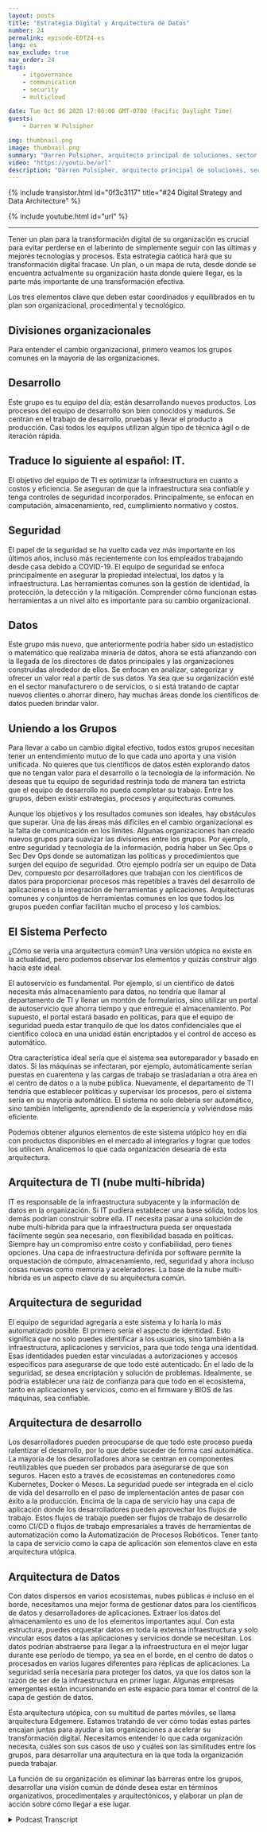 ```yaml
---
layout: posts
title: "Estrategia Digital y Arquitectura de Datos"
number: 24
permalink: episode-EDT24-es
lang: es
nav_exclude: true
nav_order: 24
tags:
    - itgovernance
    - communication
    - security
    - multicloud

date: Tue Oct 06 2020 17:00:00 GMT-0700 (Pacific Daylight Time)
guests:
    - Darren W Pulsipher

img: thumbnail.png
image: thumbnail.png
summary: "Darren Pulsipher, arquitecto principal de soluciones, sector público, de Intel, describe la estrategia digital y la arquitectura para transformar eficazmente tu organización. Explica cómo los elementos organizativos, procedimentales y tecnológicos deben equilibrarse para trabajar de manera eficiente hacia una arquitectura común e ideal que respalde una visión unificada."
video: "https://youtu.be/url"
description: "Darren Pulsipher, arquitecto principal de soluciones, sector público, de Intel, describe la estrategia digital y la arquitectura para transformar eficazmente tu organización. Explica cómo los elementos organizativos, procedimentales y tecnológicos deben equilibrarse para trabajar de manera eficiente hacia una arquitectura común e ideal que respalde una visión unificada."
---
```


<div>
{% include transistor.html id="0f3c3117" title="#24 Digital Strategy and Data Architecture" %}

{% include youtube.html id="url" %}
</div>

---

Tener un plan para la transformación digital de su organización es crucial para evitar perderse en el laberinto de simplemente seguir con las últimas y mejores tecnologías y procesos. Esta estrategia caótica hará que su transformación digital fracase. Un plan, o un mapa de ruta, desde donde se encuentra actualmente su organización hasta donde quiere llegar, es la parte más importante de una transformación efectiva.

Los tres elementos clave que deben estar coordinados y equilibrados en tu plan son organizacional, procedimental y tecnológico.

## Divisiones organizacionales

Para entender el cambio organizacional, primero veamos los grupos comunes en la mayoría de las organizaciones.

## Desarrollo

Este grupo es tu equipo del día; están desarrollando nuevos productos. Los procesos del equipo de desarrollo son bien conocidos y maduros. Se centran en el trabajo de desarrollo, pruebas y llevar el producto a producción. Casi todos los equipos utilizan algún tipo de técnica ágil o de iteración rápida.

## Traduce lo siguiente al español: IT.

El objetivo del equipo de TI es optimizar la infraestructura en cuanto a costos y eficiencia. Se aseguran de que la infraestructura sea confiable y tenga controles de seguridad incorporados. Principalmente, se enfocan en computación, almacenamiento, red, cumplimiento normativo y costos.

## Seguridad

El papel de la seguridad se ha vuelto cada vez más importante en los últimos años, incluso más recientemente con los empleados trabajando desde casa debido a COVID-19. El equipo de seguridad se enfoca principalmente en asegurar la propiedad intelectual, los datos y la infraestructura. Las herramientas comunes son la gestión de identidad, la protección, la detección y la mitigación. Comprender cómo funcionan estas herramientas a un nivel alto es importante para su cambio organizacional.

## Datos

Este grupo más nuevo, que anteriormente podría haber sido un estadístico o matemático que realizaba minería de datos, ahora se está afianzando con la llegada de los directores de datos principales y las organizaciones construidas alrededor de ellos. Se enfocan en analizar, categorizar y ofrecer un valor real a partir de sus datos. Ya sea que su organización esté en el sector manufacturero o de servicios, o si está tratando de captar nuevos clientes o ahorrar dinero, hay muchas áreas donde los científicos de datos pueden brindar valor.

## Uniendo a los Grupos

Para llevar a cabo un cambio digital efectivo, todos estos grupos necesitan tener un entendimiento mutuo de lo que cada uno aporta y una visión unificada. No quieres que tus científicos de datos estén explorando datos que no tengan valor para el desarrollo o la tecnología de la información. No deseas que tu equipo de seguridad restrinja todo de manera tan estricta que el equipo de desarrollo no pueda completar su trabajo. Entre los grupos, deben existir estrategias, procesos y arquitecturas comunes.

Aunque los objetivos y los resultados comunes son ideales, hay obstáculos que superar. Una de las áreas más difíciles en el cambio organizacional es la falta de comunicación en los límites. Algunas organizaciones han creado nuevos grupos para suavizar las divisiones entre los grupos. Por ejemplo, entre seguridad y tecnología de la información, podría haber un Sec Ops o Sec Dev Ops donde se automatizan las políticas y procedimientos que surgen del equipo de seguridad. Otro ejemplo podría ser un equipo de Data Dev, compuesto por desarrolladores que trabajan con los científicos de datos para proporcionar procesos más repetibles a través del desarrollo de aplicaciones o la integración de herramientas y aplicaciones. Arquitecturas comunes y conjuntos de herramientas comunes en los que todos los grupos pueden confiar facilitan mucho el proceso y los cambios.

## El Sistema Perfecto

¿Cómo se vería una arquitectura común? Una versión utópica no existe en la actualidad, pero podemos observar los elementos y quizás construir algo hacia este ideal.

El autoservicio es fundamental. Por ejemplo, si un científico de datos necesita más almacenamiento para datos, no tendría que llamar al departamento de TI y llenar un montón de formularios, sino utilizar un portal de autoservicio que ahorra tiempo y que entregue el almacenamiento. Por supuesto, el portal estará basado en políticas, para que el equipo de seguridad pueda estar tranquilo de que los datos confidenciales que el científico coloca en una unidad están encriptados y el control de acceso es automático.

Otra característica ideal sería que el sistema sea autoreparador y basado en datos. Si las máquinas se infectaran, por ejemplo, automáticamente serían puestas en cuarentena y las cargas de trabajo se trasladarían a otra área en el centro de datos o a la nube pública. Nuevamente, el departamento de TI tendría que establecer políticas y supervisar los procesos, pero el sistema sería en su mayoría automático. El sistema no solo debería ser automático, sino también inteligente, aprendiendo de la experiencia y volviéndose más eficiente.

Podemos obtener algunos elementos de este sistema utópico hoy en día con productos disponibles en el mercado al integrarlos y lograr que todos los utilicen. Analicemos lo que cada organización desearía de esta arquitectura.

## Arquitectura de TI (nube multi-híbrida)

IT es responsable de la infraestructura subyacente y la información de datos en la organización. Si IT pudiera establecer una base sólida, todos los demás podrían construir sobre ella. IT necesita pasar a una solución de nube multi-híbrida para que la infraestructura pueda ser orquestada fácilmente según sea necesario, con flexibilidad basada en políticas. Siempre hay un compromiso entre costo y confiabilidad, pero tienes opciones. Una capa de infraestructura definida por software permite la orquestación de cómputo, almacenamiento, red, seguridad y ahora incluso cosas nuevas como memoria y aceleradores. La base de la nube multi-híbrida es un aspecto clave de su arquitectura común.

## Arquitectura de seguridad

El equipo de seguridad agregaría a este sistema y lo haría lo más automatizado posible. El primero sería el aspecto de identidad. Esto significa que no solo puedes identificar a los usuarios, sino también a la infraestructura, aplicaciones y servicios, para que todo tenga una identidad. Esas identidades pueden estar vinculadas a autorizaciones y accesos específicos para asegurarse de que todo esté autenticado. En el lado de la seguridad, se desea encriptación y solución de problemas. Idealmente, se podría establecer una raíz de confianza para que todo en el ecosistema, tanto en aplicaciones y servicios, como en el firmware y BIOS de las máquinas, sea confiable.

## Arquitectura de desarrollo

Los desarrolladores pueden preocuparse de que todo este proceso pueda ralentizar el desarrollo, por lo que debe suceder de forma casi automática. La mayoría de los desarrolladores ahora se centran en componentes reutilizables que pueden ser probados para asegurarse de que son seguros. Hacen esto a través de ecosistemas en contenedores como Kubernetes, Docker o Mesos. La seguridad puede ser integrada en el ciclo de vida del desarrollo en el paso de implementación antes de pasar con éxito a la producción. Encima de la capa de servicio hay una capa de aplicación donde los desarrolladores pueden aprovechar los flujos de trabajo. Estos flujos de trabajo pueden ser flujos de trabajo de desarrollo como CI/CD o flujos de trabajo empresariales a través de herramientas de automatización como la Automatización de Procesos Robóticos. Tener tanto la capa de servicio como la capa de aplicación son elementos clave en esta arquitectura utópica.

## Arquitectura de Datos

Con datos dispersos en varios ecosistemas, nubes públicas e incluso en el borde, necesitamos una mejor forma de gestionar datos para los científicos de datos y desarrolladores de aplicaciones. Extraer los datos del almacenamiento es uno de los elementos importantes aquí. Con esta estructura, puedes orquestar datos en toda la extensa infraestructura y solo vincular esos datos a las aplicaciones y servicios donde se necesitan. Los datos podrían abstraerse para llegar a la infraestructura en el mejor lugar durante ese período de tiempo, ya sea en el borde, en el centro de datos o procesados en varios lugares diferentes para réplicas de aplicaciones. La seguridad sería necesaria para proteger los datos, ya que los datos son la razón de ser de la infraestructura en primer lugar. Algunas empresas emergentes están incursionando en este espacio para tomar el control de la capa de gestión de datos.

Esta arquitectura utópica, con su multitud de partes móviles, se llama arquitectura Edgemere. Estamos tratando de ver cómo todas estas partes encajan juntas para ayudar a las organizaciones a acelerar su transformación digital. Necesitamos entender lo que cada organización necesita, cuáles son sus casos de uso y cuáles son las similitudes entre los grupos, para desarrollar una arquitectura en la que toda la organización pueda trabajar.

La función de su organización es eliminar las barreras entre los grupos, desarrollar una visión común de dónde desea estar en términos organizativos, procedimentales y arquitectónicos, y elaborar un plan de acción sobre cómo llegar a ese lugar.



<details>
<summary> Podcast Transcript </summary>

<p></p>

</details>

